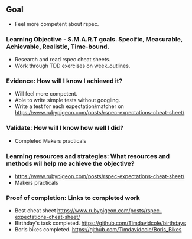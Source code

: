 ## Goal

- Feel more competent about rspec.

### Learning Objective - S.M.A.R.T goals. Specific, Measurable, Achievable, Realistic, Time-bound.

- Research and read rspec cheat sheets.
- Work through TDD exercises on week_outlines.

### Evidence: How will I know I achieved it?

- Will feel more competent.
- Able to write simple tests without googling.
- Write a test for each expectation/matcher on https://www.rubypigeon.com/posts/rspec-expectations-cheat-sheet/

### Validate: How will I know how well I did?

- Completed Makers practicals

### Learning resources and strategies: What resources and methods wil help me achieve the objective?

- https://www.rubypigeon.com/posts/rspec-expectations-cheat-sheet/
- Makers practicals

### Proof of completion: Links to completed work

- Best cheat sheet https://www.rubypigeon.com/posts/rspec-expectations-cheat-sheet/
- Birthday's task completed. https://github.com/Timdavidcole/birthdays
- Boris bikes completed. https://github.com/Timdavidcole/Boris_Bikes
